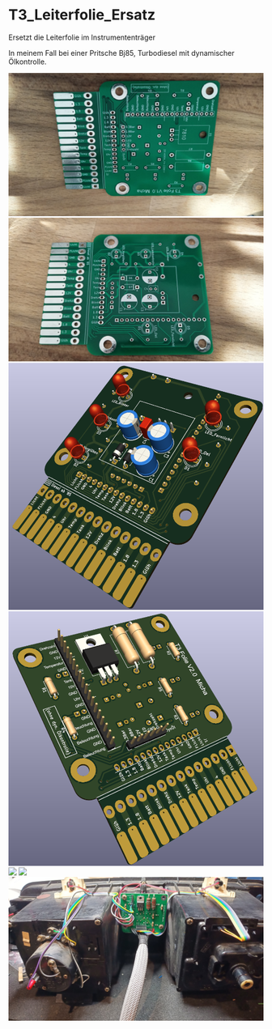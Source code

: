 # T3_Leiterfolie_Ersatz
Ersetzt die Leiterfolie im Instrumententräger

In meinem Fall bei einer Pritsche Bj85, Turbodiesel mit dynamischer Ölkontrolle.


<img src="_Fotos/Platine_Top_V1.0.jpeg">

<img src="_Fotos/Platine_Bot_V1.0.jpeg">

<img src="_Fotos/3D_1.png">

<img src="_Fotos/3D_2.png">

<img src="_Fotos/Satz_1.jpg">

<img src="_Fotos/Satz_2.jpg">

<img src="_Fotos/eingebaut.jpeg">
